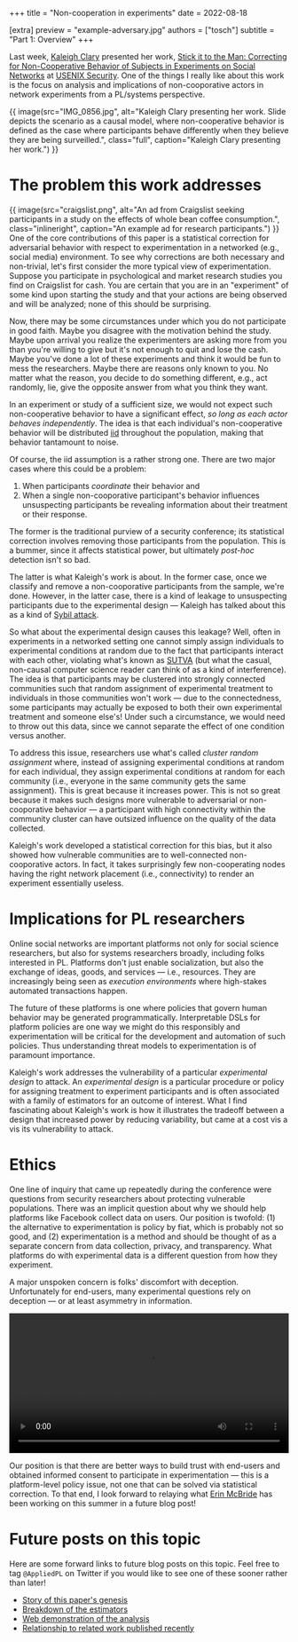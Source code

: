 +++
title = "Non-cooperation in experiments"
date = 2022-08-18

[extra]
preview = "example-adversary.jpg"
authors = ["tosch"]
subtitle = "Part 1: Overview"
+++

Last week, [Kaleigh Clary](https://cs.umass.edu/~kclary) presented her work, [Stick it to the Man: Correcting for Non-Cooperative Behavior of Subjects in Experiments on Social Networks](https://www.usenix.org/system/files/sec22summer_clary.pdf) at [USENIX Security](https://www.usenix.org/conference/usenixsecurity22). One of the things I really like about this work is the focus on analysis and implications of non-cooporative actors in network experiments from a PL/systems perspective. 

<!-- more -->
{{ image(src="IMG_0856.jpg",
         alt="Kaleigh Clary presenting her work. Slide depicts the scenario as a causal model, where non-cooperative behavior is defined as the case where participants behave differently when they believe they are being surveilled.",
         class="full",
         caption="Kaleigh Clary presenting her work.") }}

# The problem this work addresses

{{ image(src="craigslist.png", 
         alt="An ad from Craigslist seeking participants in a study on the effects of whole bean coffee consumption.", 
         class="inlineright", 
         caption="An example ad for research participants.") }}
One of the core contributions of this paper is a statistical correction for adversarial behavior with respect to experimentation in a networked (e.g., social media) environment. To see why corrections are both necessary and non-trivial, let's first consider the more typical view of experimentation. Suppose you participate in psychological and market research studies you find on Craigslist for cash. You are certain that you are in an "experiment" of some kind upon starting the study and that your actions are being observed and will be analyzed; none of this should be surprising.

<!-- {{ image(src="https://openclipart.org/image/800px/297180",
         alt="Cartoon sleeping student.",
         class="inlineleft",
         caption="") }} -->
Now, there may be some circumstances under which you do not participate in good faith. Maybe you disagree with the motivation behind the study. Maybe upon arrival you realize the experimenters are asking more from you than you're willing to give but it's not enough to quit and lose the cash. Maybe you've done a lot of these experiments and think it would be fun to mess the researchers. Maybe there are reasons only known to you. No matter what the reason, you decide to do something different, e.g., act randomly, lie, give the opposite answer from what you think they want. 

In an experiment or study of a sufficient size, we would not expect such non-cooperative behavior to have a significant effect, _so long as each actor behaves independently_. The idea is that each individual's non-cooperative behavior will be distributed [iid](https://en.wikipedia.org/wiki/Independent_and_identically_distributed_random_variables) throughout the population, making that behavior tantamount to noise. 

Of course, the iid assumption is a rather strong one. There are two major cases where this could be a problem:

1. When participants _coordinate_ their behavior and 
2. When a single non-cooporative participant's behavior influences unsuspecting participants be revealing information about their treatment or their response. 

The former is the traditional purview of a security conference; its statistical correction involves removing those participants from the population. This is a bummer, since it affects statistical power, but ultimately _post-hoc_ detection isn't so bad. 

The latter is what Kaleigh's work is about. In the former case, once we classify and remove a non-cooporative participants from the sample, we're done. However, in the latter case, there is a kind of leakage to unsuspecting participants due to the experimental design &mdash; Kaleigh has talked about this as a kind of [Sybil attack](https://en.wikipedia.org/wiki/Sybil_attack). 

So what about the experimental design causes this leakage? Well, often in experiments in a networked setting one cannot simply assign individuals to experimental conditions at random due to the fact that participants interact with each other, violating what's known as [SUTVA](https://en.wikipedia.org/wiki/Rubin_causal_model#Stable_unit_treatment_value_assumption_(SUTVA)) (but what the casual, non-causal computer science reader can think of as a kind of interference). The idea is that participants may be clustered into strongly connected communities such that random assignment of experimental treatment to individuals in those communities won't work &mdash; due to the connectedness, some participants may actually be exposed to both their own experimental treatment and someone else's! Under such a circumstance, we would need to throw out this data, since we cannot separate the effect of one condition versus another.

To address this issue, researchers use what's called _cluster random assignment_ where, instead of assigning experimental conditions at random for each individual, they assign experimental conditions at random for each community (i.e., everyone in the same community gets the same assignment). This is great because it increases power. This is not so great because it makes such designs more vulnerable to adversarial or non-cooporative behavior &mdash; a participant with high connectivity within the community cluster can have outsized influence on the quality of the data collected. 

Kaleigh's work developed a statistical correction for this bias, but it also showed how vulnerable communities are to well-connected non-cooporative actors. In fact, it takes surprisingly few non-cooperating nodes having the right network placement (i.e., connectivity) to render an experiment essentially useless. 

# Implications for PL researchers
Online social networks are important platforms not only for social science researchers, but also for systems researchers broadly, including folks interested in PL. Platforms don't just enable socialization, but also the exchange of ideas, goods, and services &mdash; i.e., resources. They are increasingly being seen as _execution environments_ where high-stakes automated transactions happen.

The future of these platforms is one where policies that govern human behavior may be generated programmatically. Interpretable DSLs for platform policies are one way we might do this responsibly and experimentation will be critical for the development and automation of such policies. Thus understanding threat models to experimentation is of paramount importance. 

Kaleigh's work addresses the vulnerability of a particular _experimental design_ to attack. An _experimental design_ is a particular procedure or policy for assigning treatment to experiment participants and is often associated with a family of estimators for an outcome of interest. What I find fascinating about Kaleigh's work is how it illustrates the tradeoff between a design that increased power by reducing variability, but came at a cost vis a vis its vulnerability to attack. 



<!-- Tradeoffs of being light on our feet while also realizing that the speed of communication may be partly responsible for eroding the quality of interaction. (cite thing I went to -- Nate Matias' thing)

People may be behave differently under observation or when they _believe_ they are being observed. We cannot  -->



<!-- {{ image(
    src="information_asymmetry.gif",
    alt="",
    class="",
    caption=""
) }} -->

# Ethics 

One line of inquiry that came up repeatedly during the conference were questions from security researchers about protecting vulnerable populations. There was an implicit question about why we should help platforms like Facebook collect data on users. Our position is twofold: (1) the alternative to experimentation is policy by fiat, which is probably not so good, and (2) experimentation is a method and should be thought of as a separate concern from data collection, privacy, and transparency. What platforms do with experimental data is a different question from how they experiment. 

A major unspoken concern is folks' discomfort with deception. Unfortunately for end-users, many experimental questions rely on deception &mdash; or at least asymmetry in information. 

<video width="100%" controls>
    <source src="information_asymmetry.m4v" type="video/mp4">
</video>

Our position is that there are better ways to build trust with end-users and obtained informed consent to participate in experimentation &mdash; this is a platform-level policy issue, not one that can be solved via statistical correction. To that end, I look forward to relaying what [Erin McBride](#) has been working on this summer in a future blog post!

# Future posts on this topic

Here are some forward links to future blog posts on this topic. Feel free to tag `@AppliedPL` on Twitter if you would like to see one of these sooner rather than later!
* [Story of this paper's genesis](#)
* [Breakdown of the estimators](#)
* [Web demonstration of the analysis](#)
* [Relationship to related work published recently](#)


<span class="tweet" hidden>
<!-- Need to keep a database that matches blog posts to tweet hashes. Use this to select out the tweet to reply to. -->
<!-- Also want to have a check that the tweet is 180chars-length of blog post url (which probably means we want something that compresses the url to a fixed length) -->
<span>
